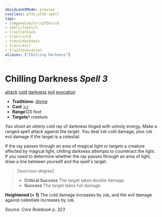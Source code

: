 ```yaml
---
obsidianUIMode: preview
cssclass: pf2e,pf2e-spell
tags:
- compendium/src/pf2e/crb
- spell/level/3
- trait/attack
- trait/cold
- trait/darkness
- trait/evil
- trait/evocation
aliases: ["Chilling Darkness"]
---
```

# Chilling Darkness *Spell 3*   
[attack](/rules/traits/attack.md)  [cold](/rules/traits/cold.md)  [darkness](/rules/traits/darkness.md)  [evil](/rules/traits/evil.md)  [evocation](/rules/traits/evocation.md)  

- **Traditions**: [divine](/rules/traits/divine.md)
- **Cast** [>>](/rules/core-rulebook/chapter-9-playing-the-game.md#Actions "Two-Action") 
- **Range**120 foot
- **Targets**1 creature

You shoot an utterly cold ray of darkness tinged with unholy energy. Make a ranged spell attack against the target. You deal `5d6` cold damage, plus `5d6` evil damage if the target is a celestial.

If the ray passes through an area of magical light or targets a creature affected by magical light, chilling darkness attempts to counteract the light. If you need to determine whether the ray passes through an area of light, draw a line between yourself and the spell's target.

> [!success-degree] 
> - **Critical Success** The target takes double damage.
> - **Success** The target takes full damage.

**Heightened (+ 1)** The cold damage increases by `2d6`, and the evil damage against celestials increases by `2d6`.

*Source: Core Rulebook p. 323*